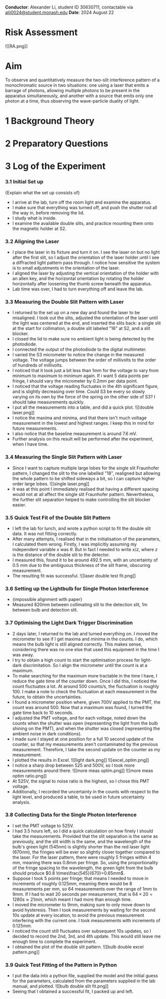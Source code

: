 **Conductor**: Alexander Li, student ID 30630711, contactable via alii0024@student.monash.edu
**Date**: 2024 August 22
# Risk Assessment
![[RA.png]]
# Aim
To observe and quantitatively measure the two-slit interference pattern of a monochromatic source in two situations: one using a laser that emits a barrage of photons, allowing multiple photons to be present in the apparatus simultaneously, and another with a source that emits only one photon at a time, thus observing the wave-particle duality of light. 
# 1 Background Theory

# 2 Preparatory Questions

# 3 Log of the Experiment
### 3.1 Initial Set up
{Explain what the set up consists of}
- I arrive at the lab, turn off the room light and examine the apparatus. 
- I make sure that everything was turned off, and push the shutter rod all the way in, before removing the lid. 
- I study what is inside.
- I examine the available double slits, and practice mounting them onto the magnetic holder at S2. 
### 3.2 Aligning the Laser
- I place the laser in its fixture and turn it on. I see the laser on but no light after the first slit, so I adjust the orientation of the laser holder until I see a diffracted light pattern pass through. I notice how sensitive the system is to small adjustments in the orientation of the laser.
- I aligned the laser by adjusting the vertical orientation of the holder with an allen key, and the horizontal orientation by rotating the holder horizontally after loosening the thumb screw beneath the apparatus. 
- Lab time was over, I had to turn everything off and leave the lab. 
### 3.3 Measuring the Double Slit Pattern with Laser
- I returned to the set up on a new day and found the laser to be misaligned. I took out the slits, adjusted the orientation of the laser until the light was centered at the end, and inserted the slits back: a single slit at the start for collimation, a double slit labeled "16" at S2, and a slit blocker. 
- I closed the lid to make sure no ambient light is being detected by the photodiode. 
- I connected the output of the photodiode to the digital multimeter. 
- I varied the S3 micrometer to notice the change in the measured voltage. The voltage jumps between the order of millivolts to the order of hundreds of millivolts. 
- I noticed that it took just a bit less than 1mm for the voltage to vary from minimum to maximum to minimum again. If i want 5 data points per fringe, I should vary the micrometer by 0.2mm per data point. 
- I noticed that the voltage reading fluctuates in the 4th significant figure, and is slightly decreasing over time. Could S3 be every so slowly varying on its own by the force of the spring on the other side of S3? I should take measurements quickly. 
- I put all the measurements into a table, and did a quick plot. 
![[double laser.png]]
- I notice the maxima and minima, and that there isn't much voltage measurement in the lowest and highest ranges. I keep this in mind for future measurements. 
- I also notice that the baseline measurement is around 7.6 mV. 
- Further analysis on this result will be performed after the experiment, when I have time. 
### 3.4 Measuring the Single Slit Pattern with Laser
- Since I want to capture multiple large lobes for the single slit Fraunhofer pattern, I changed the slit to the one labelled "18", realigned but allowing the whole pattern to be shifted sideways a bit, so I can capture higher order large lobes. 
![[single laser.png]]
- It was at this point I immediately realised that having a different spacing would not at all affect the single slit Fraunhofer pattern. Nevertheless, the further slit separation helped to make controlling the slit blocker easier. 
### 3.5 Quick Test Fit of the Double Slit Pattern
- I left the lab for lunch, and wrote a python script to fit the double slit data. It was not fitting correctly. 
- After many attempts, I realised that in the initialisation of the parameters, I calculated them wrong. Firstly, I was implicitly assuming my independent variable $x$ was $\theta$. But in fact I needed to write $x/z$, where $z$ is the distance of the double slit to the detector. 
- I measured this, found it to be around 492.5 mm, with an uncertainty of 0.5 mm due to the ambiguous thickness of the slit frame, obscuring measurement. 
- The resulting fit was successful.
![[laser double test fit.png]]
### 3.6 Setting up the Lightbulb for Single Photon Interference
- {impossible alignment with paper}
- Measured 820mm between collimating slit to the detection slit, 1m between bulb and detection slit. 
### 3.7 Optimising the Light Dark Trigger Discrimination
- 2 days later, I returned to the lab and turned everything on. I moved the micrometer to see if I get maxima and minima in the counts. I do, which means the bulb light is still aligned correctly. This makes sense, considering there was no one else that used this equipment in the time I was away. 
- I try to obtain a high count to start the optimisation process for light-dark discrimitation. So I align the micrometer until the count is at a maximum. 
- To make searching for the maximum more tractable in the time I have, I reduce the gate time of the counter down. Once I did this, I noticed the count fluctuates a lot. At around 500 counts/s, the fluctuation is roughly 100. I make a note to check the fluctuation at each measurement in the future, to obtain the uncertainties. 
- I found a micrometer position where, given 700V applied to the PMT, the count was around 500. Now that a maximum was found, I turned the gate time back to 10 seconds. 
- I adjusted the PMT voltage, and for each voltage, noted down the counts when the shutter was open (representing the light from the bulb shining on the PMT), and when the shutter was closed (representing the ambient noise in dark conditions). 
- I made sure I stayed at one position for a full 10 second update of the counter, so that my measurements aren't contaminated by the previous measurement. Therefore, I take the second update on the counter as my measurement. 
- I plotted the results in Excel.
![[light dark.png]]
![[excel_optim.png]]
- I notice a sharp drop between 525 and 500V, so I took more measurements around there. 
![[more meas optim.png]]
![[more meas optim ratio.png]]
- At 525V, the signal to noise ratio is the highest, so I chose this PMT voltage. 
- Additionally, I recorded the uncertainty in the counts with respect to the light level, and produced a table, to be used in future uncertainty analysis. 
### 3.8 Collecting Data for the Single Photon Interference
- I set the PMT voltage to 525V. 
- I had 3.5 hours left, so I did a quick calculation on how finely I should take the measurements. Provided that the slit separation is the same as previously, and the slit width is the same, and the wavelength of the bulb's green light ($545 nm$) is slightly shorter than the red laser light ($670nm$), the fringes will be ever so slightly closer together compared to the laser. For the laser pattern, there were roughly 5 fringes within 4 mm, meaning there was 0.8mm per fringe. So, using the proportionality of the fringe spacing to the wavelength, the green light from the bulb should produce $0.8 \times\frac{545}{670}=0.65mm$. 
- Suppose I took 5 points per fringe; that means I needed to move in increments of roughly $0.125mm$, meaning there would be 8 measurements per mm, so 64 measurements over the range of 1mm to 9mm. If I had to wait 20 seconds per measurement, that is $64\times20=1280s\approx21min$, which meant I had more than enough time. 
- I moved the micrometer to 9mm, making sure to only move down to avoid hysteresis. Then I took measurements by waiting for the second 10s update at every location, to avoid the previous measurement interfering with the current one. I took measurements with increments of $0.125mm$. 
- I noticed the count still fluctuates over subsequent 10s updates, so I decided to record the 2nd, 3rd, and 4th update. This would still leave me enough time to complete the experiment. 
- I obtained the plot of the double slit pattern.
![[bulb double excel pattern.png]]
### 3.9 Quick Test Fitting of the Pattern in Python
- I put the data into a python file, supplied the model and the initial guess for the parameters, calculated from the parameters supplied in the lab manual, and plotted. 
![[bulb double slit fit.png]]
- Seeing that I obtained a successful fit, I packed up and left.


